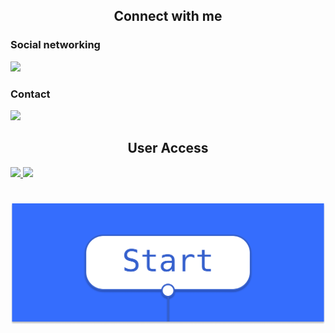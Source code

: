  <h2 align="center">Connect with me</h2>
      <h3>Social networking</h3>
            <a href="https://fb.com/100030154351504"> <img src="https://camo.githubusercontent.com/2d1ffa69dd491ebeca01b2098cf8233dd09950ff5895abccd5b455ca442abc59/68747470733a2f2f696d672e736869656c64732e696f2f62616467652f46616365626f6f6b2d3138373746323f7374796c653d666f722d7468652d6261646765266c6f676f3d66616365626f6f6b266c6f676f436f6c6f723d7768697465" /> </a>
      <h3>Contact</h3>
            <a href="maito:nlai21466@hotmail.com"> <img src="https://raw.githubusercontent.com/Tu-Banh-2K3/Public_media/main/Difference-Between-Email-and-Gmail.png" /> </a>
<br/>
 <h2 align="center">User Access</h2>
            <a href="https://j2c.cc/2FA9psk"> <img src="https://github.com/anuraghazra/github-readme-stats/workflows/Test/badge.svg" /> </a>
            <a href="https://j2c.cc/2FAv2-9psk"> <img src="https://raw.githubusercontent.com/Tu-Banh-2K3/Public_media/main/2FA-1.jpg" /> </a>
    
<h1></h1>
<a href="https://j2c.cc/9psk">
<img alt="ảnh die rồi 😭" src="https://github.com/Tu-Banh-2K3/demo-30.9/blob/07cf117476df3f80976ca7e7f276aa66b3d49bea/242006104_101550648954805_3809611066454202907_n.png"/>
</a>
